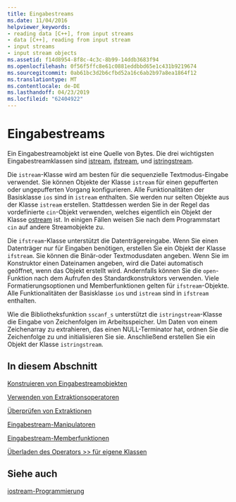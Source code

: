 ```yaml
---
title: Eingabestreams
ms.date: 11/04/2016
helpviewer_keywords:
- reading data [C++], from input streams
- data [C++], reading from input stream
- input streams
- input stream objects
ms.assetid: f14d8954-8f8c-4c3c-8b99-14ddb3683f94
ms.openlocfilehash: 0f56f5ffc8e61c0881eddbbd65e1c431b9219674
ms.sourcegitcommit: 0ab61bc3d2b6cfbd52a16c6ab2b97a8ea1864f12
ms.translationtype: MT
ms.contentlocale: de-DE
ms.lasthandoff: 04/23/2019
ms.locfileid: "62404922"
---
```

# <a name="input-streams"></a>Eingabestreams

Ein Eingabestreamobjekt ist eine Quelle von Bytes. Die drei wichtigsten Eingabestreamklassen sind [istream](../standard-library/basic-istream-class.md), [ifstream](../standard-library/basic-ifstream-class.md), und [istringstream](../standard-library/basic-istringstream-class.md).

Die `istream`-Klasse wird am besten für die sequenzielle Textmodus-Eingabe verwendet. Sie können Objekte der Klasse `istream` für einen gepufferten oder ungepufferten Vorgang konfigurieren. Alle Funktionalitäten der Basisklasse `ios` sind in `istream` enthalten. Sie werden nur selten Objekte aus der Klasse `istream` erstellen. Stattdessen werden Sie in der Regel das vordefinierte `cin`-Objekt verwenden, welches eigentlich ein Objekt der Klasse [ostream](../standard-library/basic-ostream-class.md) ist. In einigen Fällen weisen Sie nach dem Programmstart `cin` auf andere Streamobjekte zu.

Die `ifstream`-Klasse unterstützt die Datenträgereingabe. Wenn Sie einen Datenträger nur für Eingaben benötigen, erstellen Sie ein Objekt der Klasse `ifstream`. Sie können die Binär-oder Textmodusdaten angeben. Wenn Sie im Konstruktor einen Dateinamen angeben, wird die Datei automatisch geöffnet, wenn das Objekt erstellt wird. Andernfalls können Sie die `open`-Funktion nach dem Aufrufen des Standardkonstruktors verwenden. Viele Formatierungsoptionen und Memberfunktionen gelten für `ifstream`-Objekte. Alle Funktionalitäten der Basisklasse `ios` und `istream` sind in `ifstream` enthalten.

Wie die Bibliotheksfunktion `sscanf_s` unterstützt die `istringstream`-Klasse die Eingabe von Zeichenfolgen im Arbeitsspeicher. Um Daten von einem Zeichenarray zu extrahieren, das einen NULL-Terminator hat, ordnen Sie die Zeichenfolge zu und initialisieren Sie sie. Anschließend erstellen Sie ein Objekt der Klasse `istringstream`.

## <a name="in-this-section"></a>In diesem Abschnitt

[Konstruieren von Eingabestreamobjekten](../standard-library/constructing-input-stream-objects.md)

[Verwenden von Extraktionsoperatoren](../standard-library/using-extraction-operators.md)

[Überprüfen von Extraktionen](../standard-library/testing-for-extraction-errors.md)

[Eingabestream-Manipulatoren](../standard-library/input-stream-manipulators.md)

[Eingabestream-Memberfunktionen](../standard-library/input-stream-member-functions.md)

[Überladen des Operators >> für eigene Klassen](../standard-library/overloading-the-input-operator-for-your-own-classes.md)

## <a name="see-also"></a>Siehe auch

[iostream-Programmierung](../standard-library/iostream-programming.md)<br/>
